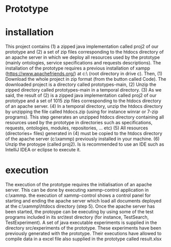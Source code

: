 # Prototype
# installation
This project contains (1) a zipped java implementation called proj2 of our prototype and 
(2) a set of zip files corresponding to the htdocs directory of an apache server in which we deploy
all resources used by the prototype (mainly ontologies, service specifications and requests descriptions).
The installation of the prototype requires a previous installation of xampp (https://www.apachefriends.org/) at c:\ (root directory in drive c).
Then, (1) Download the whole project in zip format (from the button called Code). The downloaded project is a directory called prototypes-main, 
      (2) Unzip the zipped directory called prototypes-main in a temporal directory.
      (3) As we said, the result of (2) is a zipped java implementation called proj2 of our prototype and 
      a set of 1015 zip files corresponding to the htdocs directory of an apache server.
      (4) In a temporal directory, unzip the htdocs directory by unzipping the file called htdocs.zip (using for instance winrar or 7-zip programs). 
      This step generates an unzipped htdocs directory containing all resources used by the prototype in directories such as specifications, requests,
      ontologies, modules, repositories, ... etc) 
      (5) All resources (directories+ files) generated in (4) must be copied to the htdocs directory of the apache server (c:\xammp) previously installed 
      in your machine.
      (6) Unzip the protoype (called proj2). Is is recommended to use an IDE such as IntelliJ IDEA or eclipse to execute it.
# execution
The execution of the prototype requires the initialisation of an apache server. This can be done by executing xammp-control application in c:\xammp. 
the execution of xammp-control shows a control panel for starting and ending the apache server which load all documents deployed at the c:\xammp\htdocs directory (step 5).
Once the apache server has been started, the protoype can be executing by using some of the test programs included in its src\test directory (for instance, TestSearch, TestExperiment).
A set of java executable experiments is supplied in the directory src/experiments of the prototype. These experiments have been previously generated with the prototype. Their executions
have allowed to compile data in a excel file also supplied in the prototype called result.xlsx

